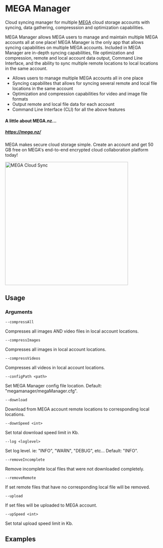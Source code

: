 # MEGA Manager
Cloud syncing manager for multiple <a href="https://mega.nz/">MEGA</a> cloud storage accounts with syncing, data gathering, compresssion and optimization capabilities. 

MEGA Manager allows MEGA users to manage and maintain multiple MEGA accounts all at one place! MEGA Manager is the only app that allows syncing capabilities on multiple MEGA accounts. Included in MEGA Manager are in-depth syncing capabilities, file optimization and compression, remote and local account data output, Command Line Interface, and the ability to sync multiple remote locations to local locations in the same account.

* Allows users to manage multiple MEGA accounts all in one place
* Syncing capabilites that allows for syncing several remote and local file locations in the same account
* Optimization and compression capabilities for video and image file formats
* Output remote and local file data for each account
* Command Line Interface (CLI) for all the above features

#### A little about MEGA.nz...
##### <a href="https://mega.nz/">https://mega.nz/</a>
MEGA makes secure cloud storage simple. Create an account and get 50 GB free on MEGA's end-to-end encrypted cloud collaboration platform today!

<img src="http://cdn2.ubergizmo.com/wp-content/uploads/2013/11/mega-launch.png" alt="MEGA Cloud Sync" height="400">


## Usage
### Arguments
`--compressAll`

Compresses all images AND video files in local account locations.

`--compressImages`

Compresses all images in local account locations.

`--compressVideos`

Compresses all videos in local account locations.

`--configPath <path>`

Set MEGA Manager config file location. Default: "megamanager/megaManager.cfg".

`--download`

Download from MEGA account remote locations to corresponding local locations.

`--downSpeed <int>`

Set total download speed limit in Kb.

`--log <loglevel>`

Set log level. ie: "INFO", "WARN", "DEBUG", etc... Default: "INFO".

`--removeIncomplete`

Remove incomplete local files that were not downloaded completely.

`--removeRemote`

If set remote files that have no corresponding local file will be removed.

`--upload`

If set files will be uploaded to MEGA account.

`--upSpeed <int>`

Set total upload speed limit in Kb.


## Examples





